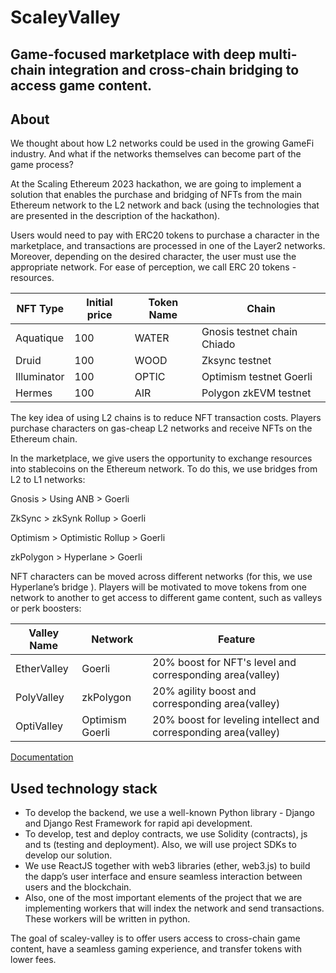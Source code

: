 # ScaleyValley

## Game-focused marketplace with deep multi-chain integration and cross-chain bridging to access game content.

## About

We thought about how L2 networks could be used in the growing GameFi industry. And what if the networks themselves can become part of the game process?

At the Scaling Ethereum 2023 hackathon,  we are going to implement a solution that enables the purchase and bridging of NFTs from the main Ethereum network to the L2 network and back (using the technologies that are presented in the description of the hackathon).

Users would need to pay with ERC20 tokens to purchase a character in the marketplace, and transactions are processed in one of the Layer2 networks. Moreover, depending on the desired character, the user must use the appropriate network. For ease of perception, we call ERC 20 tokens - resources.

|    NFT Type   |     Initial price     |   Token Name  |            Chain            |
| ------------- | --------------------- | ------------- | --------------------------- |
|   Aquatique   |           100         |     WATER     | Gnosis testnet chain Chiado |
|     Druid     |           100         |     WOOD      |       Zksync testnet        |
|  Illuminator  |           100         |     OPTIC     |  Optimism testnet Goerli    |
|    Hermes     |           100         |      AIR      |   Polygon zkEVM testnet     |

The key idea of using L2 chains is to reduce  NFT transaction costs. Players purchase  characters on  gas-cheap L2 networks and receive NFTs on the Ethereum chain.

In the marketplace, we give  users the opportunity to exchange resources into  stablecoins on the Ethereum network. To do this, we use bridges from L2 to L1 networks:

Gnosis > Using ANB > Goerli

ZkSync > zkSynk Rollup > Goerli

Optimism > Optimistic Rollup > Goerli

zkPolygon > Hyperlane > Goerli

NFT characters can be moved across different networks (for this, we use Hyperlane’s bridge ). Players will be motivated to move tokens from one network to another to get access to different game content, such as valleys or perk boosters:

|  Valley Name  |     Network     |                             Feature                             |
| ------------- | --------------- | --------------------------------------------------------------- |
|  EtherValley  |      Goerli     |      20% boost for NFT's level and corresponding area(valley)   |
|  PolyValley   |    zkPolygon    |        20% agility boost and corresponding area(valley)         |
|  OptiValley   | Optimism Goerli | 20% boost for leveling intellect and corresponding area(valley) |

[Documentation](https://scaleyvalley.gitbook.io/main/)

## Used technology stack

- To develop the backend, we use a well-known Python library - Django and Django Rest Framework for rapid api development.
- To develop, test and deploy contracts, we use Solidity (contracts), js and ts (testing and deployment). Also, we will use project SDKs to develop our solution.
- We use ReactJS together with web3 libraries (ether, web3.js) to build the dapp’s user interface and ensure seamless interaction between users and the blockchain.  
- Also, one of the most important elements of the project that we are implementing workers that will index the network and send transactions. These workers will be written in python. 

The goal of scaley-valley is to offer users access to cross-chain game content, have a seamless gaming experience, and transfer tokens with lower fees.
